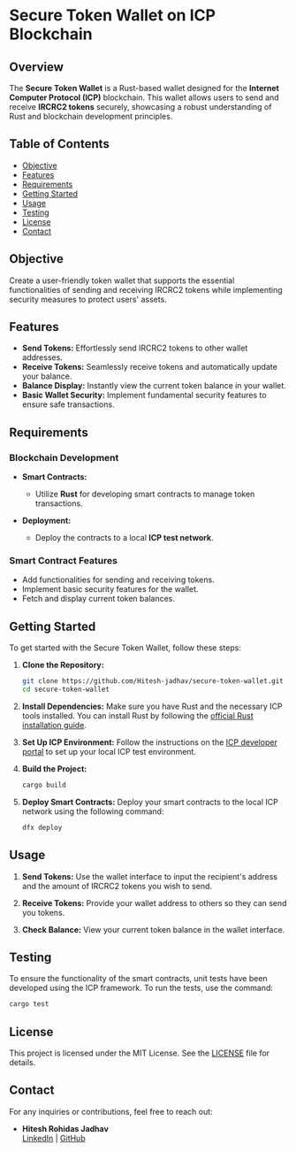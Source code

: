 # Secure Token Wallet on ICP Blockchain

## Overview

The **Secure Token Wallet** is a Rust-based wallet designed for the **Internet Computer Protocol (ICP)** blockchain. This wallet allows users to send and receive **IRCRC2 tokens** securely, showcasing a robust understanding of Rust and blockchain development principles. 

## Table of Contents

- [Objective](#objective)
- [Features](#features)
- [Requirements](#requirements)
- [Getting Started](#getting-started)
- [Usage](#usage)
- [Testing](#testing)
- [License](#license)
- [Contact](#contact)

## Objective

Create a user-friendly token wallet that supports the essential functionalities of sending and receiving IRCRC2 tokens while implementing security measures to protect users' assets.

## Features

- **Send Tokens:** Effortlessly send IRCRC2 tokens to other wallet addresses.
- **Receive Tokens:** Seamlessly receive tokens and automatically update your balance.
- **Balance Display:** Instantly view the current token balance in your wallet.
- **Basic Wallet Security:** Implement fundamental security features to ensure safe transactions.

## Requirements

### Blockchain Development

- **Smart Contracts:**
  - Utilize **Rust** for developing smart contracts to manage token transactions.
  
- **Deployment:**
  - Deploy the contracts to a local **ICP test network**.

### Smart Contract Features

- Add functionalities for sending and receiving tokens.
- Implement basic security features for the wallet.
- Fetch and display current token balances.

## Getting Started

To get started with the Secure Token Wallet, follow these steps:

1. **Clone the Repository:**
   ```bash
   git clone https://github.com/Hitesh-jadhav/secure-token-wallet.git
   cd secure-token-wallet
   ```

2. **Install Dependencies:**
   Make sure you have Rust and the necessary ICP tools installed. You can install Rust by following the [official Rust installation guide](https://www.rust-lang.org/tools/install).

3. **Set Up ICP Environment:**
   Follow the instructions on the [ICP developer portal](https://sdk.dfinity.org/docs/) to set up your local ICP test environment.

4. **Build the Project:**
   ```bash
   cargo build
   ```

5. **Deploy Smart Contracts:**
   Deploy your smart contracts to the local ICP network using the following command:
   ```bash
   dfx deploy
   ```

## Usage

1. **Send Tokens:**
   Use the wallet interface to input the recipient's address and the amount of IRCRC2 tokens you wish to send.

2. **Receive Tokens:**
   Provide your wallet address to others so they can send you tokens.

3. **Check Balance:**
   View your current token balance in the wallet interface.

## Testing

To ensure the functionality of the smart contracts, unit tests have been developed using the ICP framework. To run the tests, use the command:

```bash
cargo test
```

## License

This project is licensed under the MIT License. See the [LICENSE](LICENSE) file for details.

## Contact

For any inquiries or contributions, feel free to reach out:

- **Hitesh Rohidas Jadhav**  
  [LinkedIn](https://www.linkedin.com/in/hitesh-jadhav-983b41264/) | [GitHub](https://github.com/Hitesh-jadhav)

